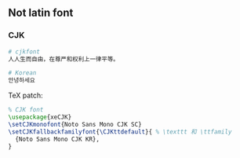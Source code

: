 
## Not latin font


### CJK
```julia
# cjkfont
人人生而自由，在尊严和权利上一律平等。

# Korean
안녕하세요
```

TeX patch:
```tex
% CJK font
\usepackage{xeCJK}
\setCJKmonofont{Noto Sans Mono CJK SC}
\setCJKfallbackfamilyfont{\CJKttdefault}{ % \texttt 和 \ttfamily
  {Noto Sans Mono CJK KR},
}
```

